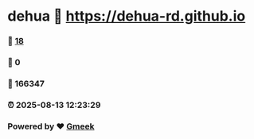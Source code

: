 # dehua :link: https://dehua-rd.github.io 
### :page_facing_up: [18](https://dehua-rd.github.io/tag.html) 
### :speech_balloon: 0 
### :hibiscus: 166347 
### :alarm_clock: 2025-08-13 12:23:29 
### Powered by :heart: [Gmeek](https://github.com/Meekdai/Gmeek)
